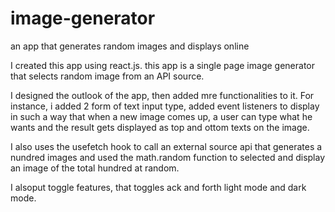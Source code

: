 # image-generator
an app that generates random images and displays online

I created this app using react.js. this app is a single page image generator that selects random image from an API source. 

I designed the outlook of the app, then added mre functionalities to it. For instance, i added 2 form of text input type,
added event listeners to display in such a way that when a new image comes up, a user can type what he wants and the result 
gets displayed as top and ottom texts on the image. 

I also uses the usefetch hook to call an external source api that generates a nundred images and used the math.random function to 
selected and display an image of the total hundred at random.

I alsoput toggle features, that toggles ack and forth light mode and dark mode.

